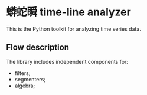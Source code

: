 # 蟒蛇瞬 time-line analyzer
This is the Python toolkit for analyzing time series data.

## Flow description
The library includes independent components for:
  - filters;
  - segmenters;
  - algebra;
